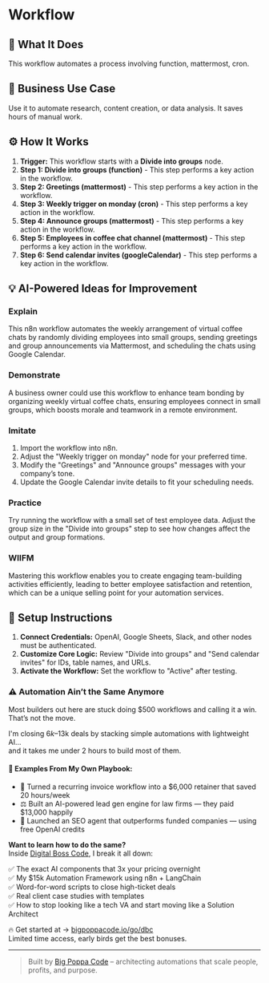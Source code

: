 # Workflow

## 🚀 What It Does
This workflow automates a process involving function, mattermost, cron.

## 💼 Business Use Case
Use it to automate research, content creation, or data analysis. It saves hours of manual work.

## ⚙️ How It Works
1.  **Trigger:** This workflow starts with a **Divide into groups** node.
2. **Step 1: Divide into groups (function)** - This step performs a key action in the workflow.
3. **Step 2: Greetings (mattermost)** - This step performs a key action in the workflow.
4. **Step 3: Weekly trigger on monday (cron)** - This step performs a key action in the workflow.
5. **Step 4: Announce groups (mattermost)** - This step performs a key action in the workflow.
6. **Step 5: Employees in coffee chat channel (mattermost)** - This step performs a key action in the workflow.
7. **Step 6: Send calendar invites (googleCalendar)** - This step performs a key action in the workflow.

## 💡 AI-Powered Ideas for Improvement
### Explain
This n8n workflow automates the weekly arrangement of virtual coffee chats by randomly dividing employees into small groups, sending greetings and group announcements via Mattermost, and scheduling the chats using Google Calendar.

### Demonstrate
A business owner could use this workflow to enhance team bonding by organizing weekly virtual coffee chats, ensuring employees connect in small groups, which boosts morale and teamwork in a remote environment.

### Imitate
1. Import the workflow into n8n.
2. Adjust the "Weekly trigger on monday" node for your preferred time.
3. Modify the "Greetings" and "Announce groups" messages with your company’s tone.
4. Update the Google Calendar invite details to fit your scheduling needs.

### Practice
Try running the workflow with a small set of test employee data. Adjust the group size in the "Divide into groups" step to see how changes affect the output and group formations.

### WIIFM
Mastering this workflow enables you to create engaging team-building activities efficiently, leading to better employee satisfaction and retention, which can be a unique selling point for your automation services.

## 🔧 Setup Instructions
1. **Connect Credentials:** OpenAI, Google Sheets, Slack, and other nodes must be authenticated.
2. **Customize Core Logic:** Review "Divide into groups" and "Send calendar invites" for IDs, table names, and URLs.
3. **Activate the Workflow:** Set the workflow to "Active" after testing.

### ⚠️ Automation Ain’t the Same Anymore

Most builders out here are stuck doing $500 workflows and calling it a win.  
That’s not the move.  

I'm closing $6k–$13k deals by stacking simple automations with lightweight AI...  
and it takes me under 2 hours to build most of them.

#### 🧠 Examples From My Own Playbook:
- 🔁 Turned a recurring invoice workflow into a $6,000 retainer that saved 20 hours/week  
- ⚖️ Built an AI-powered lead gen engine for law firms — they paid $13,000 happily  
- 🚀 Launched an SEO agent that outperforms funded companies — using free OpenAI credits  

**Want to learn how to do the same?**  
Inside [Digital Boss Code](https://bigpoppacode.io/go/dbc), I break it all down:

✅ The exact AI components that 3x your pricing overnight  
✅ My $15k Automation Framework using n8n + LangChain  
✅ Word-for-word scripts to close high-ticket deals  
✅ Real client case studies with templates  
✅ How to stop looking like a tech VA and start moving like a Solution Architect  

🔥 Get started at → [bigpoppacode.io/go/dbc](https://bigpoppacode.io/go/dbc)  
Limited time access, early birds get the best bonuses.

---
> Built by [Big Poppa Code](https://bigpoppacode.io) – architecting automations that scale people, profits, and purpose.
